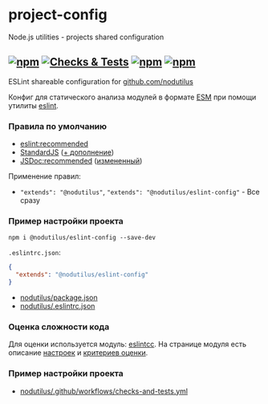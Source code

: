# project-config

Node.js utilities - projects shared configuration

## [![npm](https://img.shields.io/npm/v/@nodutilus/eslint-config)](https://www.npmjs.com/package/@nodutilus/eslint-config) [![Checks & Tests](https://github.com/nodutilus/project-config/actions/workflows/main.yml/badge.svg)](https://github.com/nodutilus/project-config/actions/workflows/main.yml) [![npm](https://img.shields.io/npm/dependency-version/@nodutilus/eslint-config/eslint-config-standard)](https://www.npmjs.com/package/eslint-config-standard) [![npm](https://img.shields.io/npm/dependency-version/@nodutilus/eslint-config/eslint-plugin-jsdoc)](https://www.npmjs.com/package/eslint-plugin-jsdoc)

ESLint shareable configuration for [github.com/nodutilus](https://github.com/nodutilus)

Конфиг для статического анализа модулей в формате [ESM](https://nodejs.org/api/esm.html)
при помощи утилиты [eslint](https://www.npmjs.com/package/eslint).

### Правила по умолчанию

-   [eslint:recommended](https://eslint.org/docs/rules/)
-   [StandardJS](https://www.npmjs.com/package/eslint-config-standard)
    ([+ дополнение](https://github.com/nodutilus/project-config/blob/master/node-base.cjs))
-   [JSDoc:recommended](https://www.npmjs.com/package/eslint-plugin-jsdoc)
    ([измененный](https://github.com/nodutilus/project-config/blob/master/jsdoc.cjs))

Применение правил:

-   `"extends": "@nodutilus"`, `"extends": "@nodutilus/eslint-config"` - Все сразу

### Пример настройки проекта

`npm i @nodutilus/eslint-config --save-dev`

`.eslintrc.json`:

```json
{
  "extends": "@nodutilus/eslint-config"
}
```

-   [nodutilus/package.json](https://github.com/nodutilus/nodutilus/blob/master/package.json)
-   [nodutilus/.eslintrc.json](https://github.com/nodutilus/nodutilus/blob/master/.eslintrc.json)


### Оценка сложности кода

Для оценки используется модуль: [eslintcc](https://www.npmjs.com/package/eslintcc).
На странице модуля есть описание
  [настроек](https://www.npmjs.com/package/eslintcc#configuration)
  и [критериев оценки](https://www.npmjs.com/package/eslintcc#complexity-ranks).

### Пример настройки проекта

-   [nodutilus/.github/workflows/checks-and-tests.yml](https://github.com/nodutilus/nodutilus/blob/master/.github/workflows/checks-and-tests.yml)
